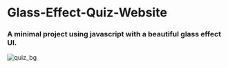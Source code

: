 # Glass-Effect-Quiz-Website
### A minimal project using javascript with a beautiful glass effect UI.

![quiz_bg](https://user-images.githubusercontent.com/68140538/105622262-06c8cd00-5e36-11eb-82b9-c23ef7909479.PNG)
